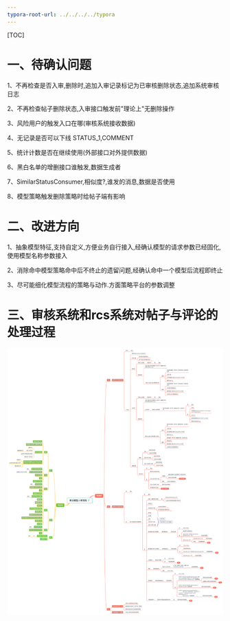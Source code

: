 ```yaml
---
typora-root-url: ../../../../typora
---
```


[TOC]

# **一、待确认问题**

1、不再检查是否入审,删除时,追加入审记录标记为已审核删除状态,追加系统审核日志

2、不再检查帖子删除状态,入审接口触发前"理论上"无删除操作

3、风险用户的触发入口在哪(审核系统接收数据)

4、无记录是否可以下线 STATUS_1,COMMENT

5、统计计数是否在继续使用(外部接口对外提供数据)

6、黑白名单的增删接口谁触发,数据生成者

7、SimilarStatusConsumer,相似度?,谁发的消息,数据是否使用

8、模型策略触发删除策略时给帖子端有影响



# **二、改进方向**

1、抽象模型特征,支持自定义,方便业务自行接入,经确认模型的请求参数已经固化,使用模型名称参数接入

2、消除命中模型策略命中后不终止的遗留问题,经确认命中一个模型后流程即终止

3、尽可能细化模型流程的策略与动作.方面策略平台的参数调整



# **三、审核系统和rcs系统对帖子与评论的处理过程**

![](/images/sb/f187538b-594d-4e32-a421-01ca122af0c9.png)